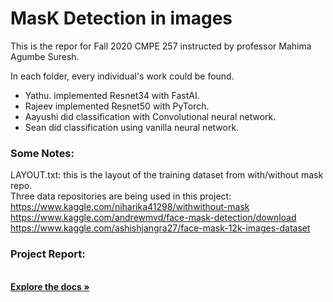 # MasK Detection in images
This is the repor for Fall 2020 CMPE 257 instructed by professor Mahima Agumbe Suresh.


In each folder, every individual's work could be found.
- Yathu. implemented Resnet34 with FastAI.
- Rajeev implemented Resnet50 with PyTorch.
- Aayushi did classification with Convolutional neural network.
- Sean did classification using vanilla neural network.

### Some Notes:
LAYOUT.txt: this is the layout of the training dataset from with/without mask repo.  
Three data repositories are being used in this project:  
https://www.kaggle.com/niharika41298/withwithout-mask   
https://www.kaggle.com/andrewmvd/face-mask-detection/download  
https://www.kaggle.com/ashishjangra27/face-mask-12k-images-dataset  


### Project Report:
<br />
    <a href="https://github.com/RajeevSebastian/257-Group-Project/blob/main/Mask_No-mask%20-%20A%20Face%20Mask%20Detection%20System.docx.pdf
"><strong>Explore the docs »</strong></a>
<br /> 
